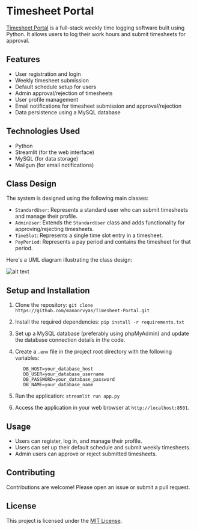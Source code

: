 # Timesheet Portal

[Timesheet Portal](https://timesheet.mananvyas.in/) is a full-stack weekly time logging software built using Python. It allows users to log their work hours and submit timesheets for approval.

## Features

- User registration and login
- Weekly timesheet submission
- Default schedule setup for users
- Admin approval/rejection of timesheets
- User profile management
- Email notifications for timesheet submission and approval/rejection
- Data persistence using a MySQL database

## Technologies Used

- Python
- Streamlit (for the web interface)
- MySQL (for data storage)
- Mailgun (for email notifications)

## Class Design

The system is designed using the following main classes:

- `StandardUser`: Represents a standard user who can submit timesheets and manage their profile.
- `AdminUser`: Extends the `StandardUser` class and adds functionality for approving/rejecting timesheets.
- `TimeSlot`: Represents a single time slot entry in a timesheet.
- `PayPeriod`: Represents a pay period and contains the timesheet for that period.

Here's a UML diagram illustrating the class design:

![alt text](https://timesheet.mananvyas.in/UML.png)

## Setup and Installation

1. Clone the repository:
   ``` git clone https://github.com/mananrvyas/Timesheet-Portal.git ```
2. Install the required dependencies:
   ```pip install -r requirements.txt```
3. Set up a MySQL database (preferably using phpMyAdmin) and update the database connection details in the code.

4. Create a `.env` file in the project root directory with the following variables:
   ```MAILGUN_API_KEY=your_mailgun_api_key
      DB_HOST=your_database_host
      DB_USER=your_database_username
      DB_PASSWORD=your_database_password
      DB_NAME=your_database_name
5. Run the application:
   ```streamlit run app.py```
6. Access the application in your web browser at `http://localhost:8501`.

## Usage

- Users can register, log in, and manage their profile.
- Users can set up their default schedule and submit weekly timesheets.
- Admin users can approve or reject submitted timesheets.

## Contributing

Contributions are welcome! Please open an issue or submit a pull request.

## License

This project is licensed under the [MIT License](LICENSE).
